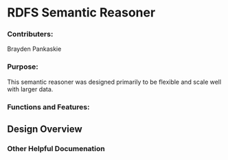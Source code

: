 # RDFS Semantic Reasoner

### Contributers:
Brayden Pankaskie

### Purpose:
This semantic reasoner was designed primarily to be flexible and scale well with larger data.

### Functions and Features:

## Design Overview

### Other Helpful Documenation
